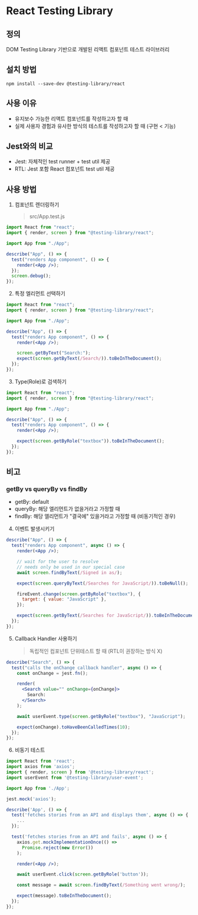 # React Testing Library

## 정의

DOM Testing Library 기반으로 개발된 리액트 컴포넌트 테스트 라이브러리

## 설치 방법

```
npm install --save-dev @testing-library/react
```

## 사용 이유

- 유지보수 가능한 리액트 컴포넌트를 작성하고자 할 때
- 실제 사용자 경험과 유사한 방식의 테스트를 작성하고자 할 때 (구현 < 기능)

## Jest와의 비교

- Jest: 자체적인 test runner + test util 제공
- RTL: Jest 포함 React 컴포넌트 test util 제공

## 사용 방법

1. 컴포넌트 렌더링하기
   > src/App.test.js

```jsx
import React from "react";
import { render, screen } from "@testing-library/react";

import App from "./App";

describe("App", () => {
  test("renders App component", () => {
    render(<App />);
  });
  screen.debug();
});
```

2. 특정 엘리먼트 선택하기

```jsx
import React from "react";
import { render, screen } from "@testing-library/react";

import App from "./App";

describe("App", () => {
  test("renders App component", () => {
    render(<App />);

    screen.getByText("Search:");
    expect(screen.getByText(/Search/)).toBeInTheDocument();
  });
});
```

3. Type(Role)로 검색하기

```jsx
import React from "react";
import { render, screen } from "@testing-library/react";

import App from "./App";

describe("App", () => {
  test("renders App component", () => {
    render(<App />);

    expect(screen.getByRole("textbox")).toBeInTheDocument();
  });
});
```

## 비고

### getBy vs queryBy vs findBy

- getBy: default
- queryBy: 해당 엘리먼트가 없을거라고 가정할 때
- findBy: 해당 엘리먼트가 "결국에" 있을거라고 가정할 때 (비동기적인 경우)

4. 이벤트 발생시키기

```jsx
describe("App", () => {
  test("renders App component", async () => {
    render(<App />);

    // wait for the user to resolve
    // needs only be used in our special case
    await screen.findByText(/Signed in as/);

    expect(screen.queryByText(/Searches for JavaScript/)).toBeNull();

    fireEvent.change(screen.getByRole("textbox"), {
      target: { value: "JavaScript" },
    });

    expect(screen.getByText(/Searches for JavaScript/)).toBeInTheDocument();
  });
});
```

5. Callback Handler 사용하기
   > 독립적인 컴포넌트 단위테스트 할 때 (RTL이 권장하는 방식 X)

```jsx
describe("Search", () => {
  test("calls the onChange callback handler", async () => {
    const onChange = jest.fn();

    render(
      <Search value="" onChange={onChange}>
        Search:
      </Search>
    );

    await userEvent.type(screen.getByRole("textbox"), "JavaScript");

    expect(onChange).toHaveBeenCalledTimes(10);
  });
});
```

6. 비동기 테스트

```jsx
import React from 'react';
import axios from 'axios';
import { render, screen } from '@testing-library/react';
import userEvent from '@testing-library/user-event';

import App from './App';

jest.mock('axios');

describe('App', () => {
  test('fetches stories from an API and displays them', async () => {
    ...
  });

  test('fetches stories from an API and fails', async () => {
    axios.get.mockImplementationOnce(() =>
      Promise.reject(new Error())
    );

    render(<App />);

    await userEvent.click(screen.getByRole('button'));

    const message = await screen.findByText(/Something went wrong/);

    expect(message).toBeInTheDocument();
  });
});
```
